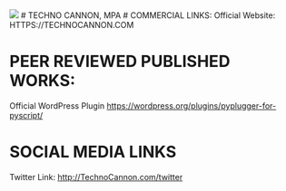 <img src="https://github.com/TechnoCannon1337/Algorithms/blob/main/TechnoCannonBusinessCard.png">
# TECHNO CANNON, MPA
# COMMERCIAL LINKS:
Official Website:
HTTPS://TECHNOCANNON.COM

# PEER REVIEWED PUBLISHED WORKS:
Official WordPress Plugin
https://wordpress.org/plugins/pyplugger-for-pyscript/

# SOCIAL MEDIA LINKS
Twitter Link:
http://TechnoCannon.com/twitter



